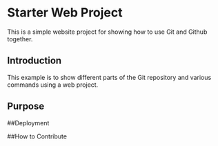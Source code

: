 # Starter Web Project

This is a simple website project for showing how to use Git and Github together.

## Introduction

This example is to show different parts of the Git repository and various commands using a web project.

## Purpose

##Deployment

##How to Contribute